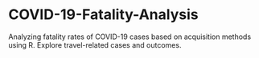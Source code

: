 # COVID-19-Fatality-Analysis
Analyzing fatality rates of COVID-19 cases based on acquisition methods using R. Explore travel-related cases and outcomes.
